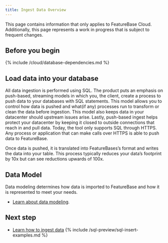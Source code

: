 ```yaml
---
title: Ingest Data Overview
---
```


This page contains information that only applies to FeatureBase Cloud. Additionally, this page represents a work in progress that is subject to frequent changes.

## Before you begin

{% include /cloud/database-dependencies.md %}

## Load data into your database

All data ingestion is performed using SQL. The product puts an emphasis on push-based, streaming models in which you, the client, create a process to push data to your databases with SQL statements. This model allows you to control how data is pushed and what(if any) processes run to transform or clean the data before ingestion. This model also keeps data in your datacenter should upstream issues arise. Lastly, push-based ingest helps protect your datacenter by keeping it closed to outside connections that reach in and pull data. Today, the tool only supports SQL through HTTPS. Any process or application that can make calls over HTTPS is able to push data to FeatureBase.

Once data is pushed, it is translated into FeatureBases’s format and writes the data into your table. This process typically reduces your data’s footprint by 10x but can see reductions upwards of 100x.

## Data Model

Data modeling determines how data is imported to FeatureBase and how it is represented to meet your needs.

* [Learn about data modeling](/concepts/data-modeling-overview).

## Next step

* [Learn how to ingest data](/sql-preview/sql-bulk-insert)
{% include /sql-preview/sql-insert-examples.md %}